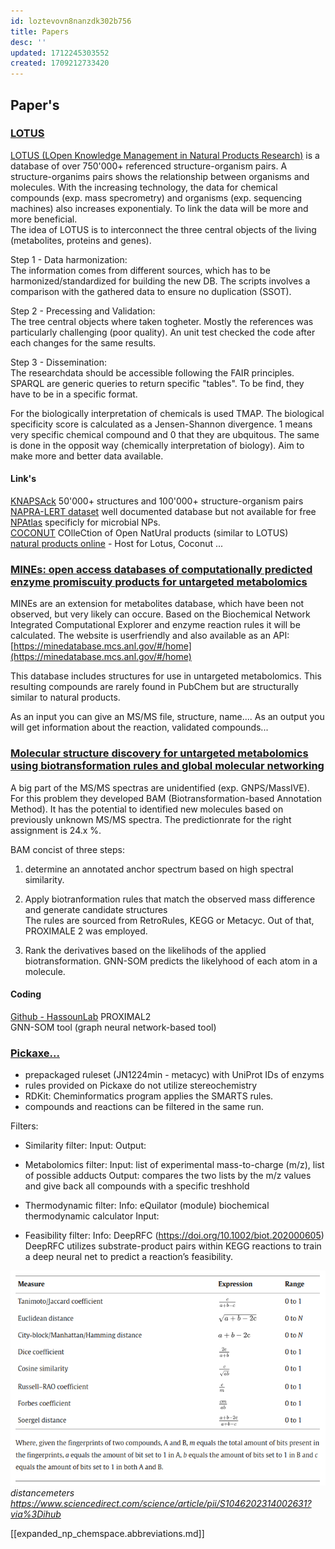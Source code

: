 ```yaml
---
id: loztevovn8nanzdk302b756
title: Papers
desc: ''
updated: 1712245303552
created: 1709212733420
---
```


## Paper's
### [LOTUS](https://doi.org/10.7554/eLife.70780)
[LOTUS (LOpen Knowledge Management in Natural Products Research)](https://lotus.naturalproducts.net) is a database of over 750'000+ referenced structure-organism pairs. A structure-organims pairs shows the relationship between organisms and molecules.
With the increasing technology, the data for chemical compounds (exp. mass specrometry) and organisms (exp. sequencing machines) also increases exponentialy. To link the data will be more and more beneficial.  
The idea of LOTUS is to interconnect the three central objects of the living (metabolites, proteins and genes).  

Step 1 - Data harmonization:  
The information comes from different sources, which has to be harmonized/standardized for building the new DB. 
The scripts involves a comparison with the gathered data to ensure no duplication (SSOT).  

Step 2 - Precessing and Validation:    
The tree central objects where taken togheter. Mostly the references was particularly challenging (poor quality). 
An unit test checked the code after each changes for the same results.


Step 3 - Dissemination:  
The researchdata should be accessible following the FAIR principles. SPARQL are generic queries to return specific "tables". 
To be find, they have to be in a specific format.


For the biologically interpretation of chemicals is used TMAP. The biological specificity score is calculated as a Jensen-Shannon divergence.
1 means very specific chemical compound and 0 that they are ubquitous.
The same is done in the opposit way (chemically interpretation of biology).
Aim to make more and better data available.

#### Link's
[KNAPSAck]() 50'000+ structures and 100'000+ structure-organism pairs  
[NAPRA-LERT dataset]() well documented database but not available for free  
[NPAtlas]() specificly for microbial NPs.  
[COCONUT]() COlleCtion of Open NatUral products (similar to LOTUS)  
[natural products online](https://naturalproducts.net/) - Host for Lotus, Coconut ...  


### [MINEs: open access databases of computationally predicted enzyme promiscuity products for untargeted metabolomics](https://doi.org/10.1186/s13321-015-0087-1)

MINEs are an extension for metabolites database, which have been not observed, but very likely can occure. Based on the Biochemical Network Integrated Computational Explorer and enzyme reaction rules it will be calculated. The website is userfriendly and also available as an API: [https://minedatabase.mcs.anl.gov/#/home](https://minedatabase.mcs.anl.gov/#/home)

This database includes structures for use in untargeted metabolomics. This resulting compounds are rarely found in PubChem but are structurally similar to natural products.

As an input you can give an MS/MS file, structure, name.... As an output you will get information about the reaction, validated compounds...


### [Molecular structure discovery for untargeted metabolomics using biotransformation rules and global molecular networking](https://doi.org/10.1101/2024.02.04.578795)

A big part of the MS/MS spectras are unidentified (exp. GNPS/MassIVE). 
For this problem they developed BAM (Biotransformation-based Annotation Method).
It has the potential to identified new molecules based on previously unknown MS/MS spectra.
The predictionrate for the right assignment is 24.x %.  

BAM concist of three steps:

1. determine an annotated anchor spectrum based on high spectral similarity.  

2. Apply biotranformation rules that match the observed mass difference and generate candidate structures  
The rules are sourced from RetroRules, KEGG or Metacyc. Out of that, PROXIMALE 2 was employed.

3. Rank the derivatives based on the likelihods of the applied biotransformation.
GNN-SOM predicts the likelyhood of each atom in a molecule.


#### Coding
[Github - HassounLab](https://github.com/HassounLab/BAM)
PROXIMAL2  
GNN-SOM tool (graph neural network-based tool)


### [Pickaxe...](https://bmcbioinformatics.biomedcentral.com/articles/10.1186/s12859-023-05149-8)
- prepackaged ruleset (JN1224min - metacyc) with UniProt IDs of enzyms
- rules provided on Pickaxe do not utilize stereochemistry
- RDKit: Cheminformatics program applies the SMARTS rules.
- compounds and reactions can be filtered in the same run.

Filters:
- Similarity filter:
    Input: 
    Output: 

- Metabolomics filter:
    Input: list of experimental mass-to-charge (m/z), list of possible adducts
    Output: compares the two lists by the m/z values and give back all compounds with a specific treshhold

- Thermodynamic filter:
    Info: eQuilator (module) biochemical thermodynamic calculator 
    Input: 

- Feasibility filter:
    Info: DeepRFC (<https://​doi.​org/​10.​1002/​biot.​20200​0605>) DeepRFC utilizes substrate-product pairs within KEGG reactions to train a deep neural net to predict a reaction’s feasibility.

![ distancemeters ](expanded-np-chemspace.distancemeters_chemical_moleculs.png)  
*distancemeters <https://www.sciencedirect.com/science/article/pii/S1046202314002631?via%3Dihub>*


[[expanded_np_chemspace.abbreviations.md]]
